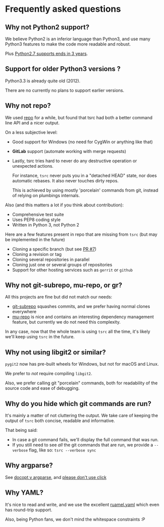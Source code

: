 # Frequently asked questions

## Why not Python2 support?

We believe Python2 is an inferior language than Python3, and use many
Python3 features to make the code more readable and robust.

Plus [Python2.7 supports ends in 3 years](
https://www.python.org/dev/peps/pep-0373/#id2).

## Support for older Python3 versions ?

Python3.3 is already quite old (2012).

There are no currently no plans to support earlier versions.

## Why not repo?

We used [repo](https://android.googlesource.com/tools/repo/) for a while, but
found that tsrc had both a better command line API and a nicer output.

On a less subjective level:

* Good support for Windows (no need for CygWin or anything like that)

* **GitLab** support (automate working with merge requests)

* Lastly, tsrc tries hard to never do any destructive operation or unexpected
  actions.

    For instance, `tsrc` never puts you in a "detached HEAD" state,
    nor does automatic rebases. It also never touches dirty repos.

    This is achieved by using mostly 'porcelain' commands from git, instead of
    relying on plumbings internals.


Also (and this matters a lot if you think about contribution):

* Comprehensive test suite
* Uses PEP8 coding style
* Written in Python 3, not Python 2

Here are a few features present in repo that are missing from `tsrc`
(but may be implemented in the future)

* Cloning a specific branch (but see [PR #7](https://github.com/TankerApp/tsrc/pull/7))
* Cloning a revision or tag
* Cloning several repositories in parallel
* Cloning just one or several groups of repositories
* Support for other hosting services such as `gerrit` or `github`

## Why not git-subrepo, mu-repo, or gr?

All this projects are fine but did not match our needs:

* [git-subrepo]() squashes commits, and we prefer having normal clones
  everywhere
* [mu-repo]() is nice and contains an interesting dependency management feature,
  but currently we do not need this complexity.

In any case, now that the whole team is using `tsrc` all the time, it's likely
we'll keep using `tsrc` in the future.

## Why not using libgit2 or similar?

`pygit2` now has pre-built wheels for Windows, but not for macOS and Linux.

We prefer to _not_ require compiling `libgit2`.

Also, we prefer calling git "porcelain" commands, both for readability of the
source code and ease of debugging.

## Why do you hide which git commands are run?


It's mainly a matter of not cluttering the output.
We take care of keeping the output of `tsrc` both concise, readable and
informative.

That being said:

* In case a git command fails, we'll display the full command that was run.
* If you still need to see *all* the git commands that are run, we provide a
  `--verbose` flag, like so: `tsrc --verbose sync`


## Why argparse?

See [docopt v argparse](https://dmerej.info/blog/post/docopt-v-argparse/), and
[please don't use click](http://xion.io/post/programming/python-dont-use-click.html)


## Why YAML?

It's nice to read and write, and we use the excellent [ruamel.yaml](
https://yaml.readthedocs.io/en/latest/) which even has round-trip support.

Also, being Python fans, we don't mind the whitespace constraints :P
